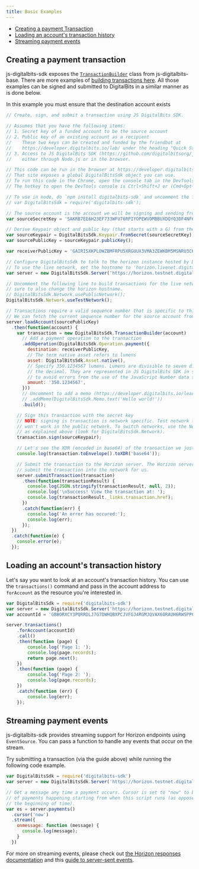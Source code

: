 ```yaml
---
title: Basic Examples
---
```


- [Creating a payment Transaction](#creating-a-payment-transaction)
- [Loading an account's transaction history](#loading-an-accounts-transaction-history)
- [Streaming payment events](#streaming-payment-events)

## Creating a payment transaction

js-digitalbits-sdk exposes the [`TransactionBuilder`](https://github.com/digitalbitsorg/js-digitalbits-base/blob/master/src/transaction_builder.js) class from js-digitalbits-base.  There are more examples of [building transactions here](https://developer.digitalbits.io/js-digitalbits-base/learn/base-examples.html). All those examples can be signed and submitted to DigitalBits in a similar manner as is done below.

In this example you must ensure that the destination account exists

```javascript
// Create, sign, and submit a transaction using JS DigitalBits SDK.

// Assumes that you have the following items:
// 1. Secret key of a funded account to be the source account
// 2. Public key of an existing account as a recipient
//    These two keys can be created and funded by the friendbot at
//    https://developer.digitalbits.io/lab/ under the heading "Quick Start: Test Account"
// 3. Access to JS DigitalBits SDK (https://github.com/digitalbitsorg/js-digitalbits-sdk)
//    either through Node.js or in the browser.

// This code can be run in the browser at https://developer.digitalbits.io/lab/
// That site exposes a global DigitalBitsSdk object you can use.
// To run this code in the Chrome, open the console tab in the DevTools.
// The hotkey to open the DevTools console is Ctrl+Shift+J or (Cmd+Opt+J on Mac).

// To use in node, do `npm install digitalbits-sdk` and uncomment the following line.
// var DigitalBitsSdk = require('digitalbits-sdk');

// The source account is the account we will be signing and sending from.
var sourceSecretKey = 'SAKRB7EE6H23EF733WFU76RPIYOPEWVOMBBUXDQYQ3OF4NF6ZY6B6VLW';

// Derive Keypair object and public key (that starts with a G) from the secret
var sourceKeypair = DigitalBitsSdk.Keypair.fromSecret(sourceSecretKey);
var sourcePublicKey = sourceKeypair.publicKey();

var receiverPublicKey = 'GAIRISXKPLOWZBMFRPU5XRGUUX3VMA3ZEWKBM5MSNRU3CHV6P4PYZ74D';

// Configure DigitalBitsSdk to talk to the horizon instance hosted by Digitalbits.io
// To use the live network, set the hostname to 'horizon.livenet.digitalbits.io'
var server = new DigitalBitsSdk.Server('https://horizon.testnet.digitalbits.io');

// Uncomment the following line to build transactions for the live network. Be
// sure to also change the horizon hostname.
// DigitalBitsSdk.Network.usePublicNetwork();
DigitalBitsSdk.Network.useTestNetwork();

// Transactions require a valid sequence number that is specific to this account.
// We can fetch the current sequence number for the source account from Horizon.
server.loadAccount(sourcePublicKey)
  .then(function(account) {
    var transaction = new DigitalBitsSdk.TransactionBuilder(account)
      // Add a payment operation to the transaction
      .addOperation(DigitalBitsSdk.Operation.payment({
        destination: receiverPublicKey,
        // The term native asset refers to lumens
        asset: DigitalBitsSdk.Asset.native(),
        // Specify 350.1234567 lumens. Lumens are divisible to seven digits past
        // the decimal. They are represented in JS DigitalBits SDK in string format
        // to avoid errors from the use of the JavaScript Number data structure.
        amount: '350.1234567',
      }))
      // Uncomment to add a memo (https://developer.digitalbits.io/learn/concepts/transactions.html)
      // .addMemo(DigitalBitsSdk.Memo.text('Hello world!'))
      .build();

    // Sign this transaction with the secret key
    // NOTE: signing is transaction is network specific. Test network transactions
    // won't work in the public network. To switch networks, use the Network object
    // as explained above (look for DigitalBitsSdk.Network).
    transaction.sign(sourceKeypair);

    // Let's see the XDR (encoded in base64) of the transaction we just built
    console.log(transaction.toEnvelope().toXDR('base64'));

    // Submit the transaction to the Horizon server. The Horizon server will then
    // submit the transaction into the network for us.
    server.submitTransaction(transaction)
      .then(function(transactionResult) {
        console.log(JSON.stringify(transactionResult, null, 2));
        console.log('\nSuccess! View the transaction at: ');
        console.log(transactionResult._links.transaction.href);
      })
      .catch(function(err) {
        console.log('An error has occured:');
        console.log(err);
      });
  })
  .catch(function(e) {
    console.error(e);
  });
```

## Loading an account's transaction history

Let's say you want to look at an account's transaction history.  You can use the `transactions()` command and pass in the account address to `forAccount` as the resource you're interested in.

```javascript
var DigitalBitsSdk = require('digitalbits-sdk')
var server = new DigitalBitsSdk.Server('https://horizon.testnet.digitalbits.io');
var accountId = 'GBBORXCY3PQRRDLJ7G7DWHQBXPCJVFGJ4RGMJQVAX6ORAUH6RWSPP6FM';

server.transactions()
    .forAccount(accountId)
    .call()
    .then(function (page) {
        console.log('Page 1: ');
        console.log(page.records);
        return page.next();
    })
    .then(function (page) {
        console.log('Page 2: ');
        console.log(page.records);
    })
    .catch(function (err) {
        console.log(err);
    });
```

## Streaming payment events

js-digitalbits-sdk provides streaming support for Horizon endpoints using `EventSource`.  You can pass a function to handle any events that occur on the stream.

Try submitting a transaction (via the guide above) while running the following code example.
```javascript
var DigitalBitsSdk = require('digitalbits-sdk')
var server = new DigitalBitsSdk.Server('https://horizon.testnet.digitalbits.io');

// Get a message any time a payment occurs. Cursor is set to "now" to be notified
// of payments happening starting from when this script runs (as opposed to from
// the beginning of time).
var es = server.payments()
  .cursor('now')
  .stream({
    onmessage: function (message) {
      console.log(message);
    }
  })
```

For more on streaming events, please check out [the Horizon responses documentation](https://developer.digitalbits.io/horizon/reference/responses.html#streaming) and this [guide to server-sent events](https://developer.mozilla.org/en-US/docs/Web/API/Server-sent_events/Using_server-sent_events).
